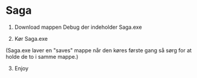 # Saga
 
1. Download mappen Debug der indeholder Saga.exe

2. Kør Saga.exe
   
(Saga.exe laver en "saves" mappe når den køres første gang så sørg for at holde de to i samme mappe.)

3. Enjoy
